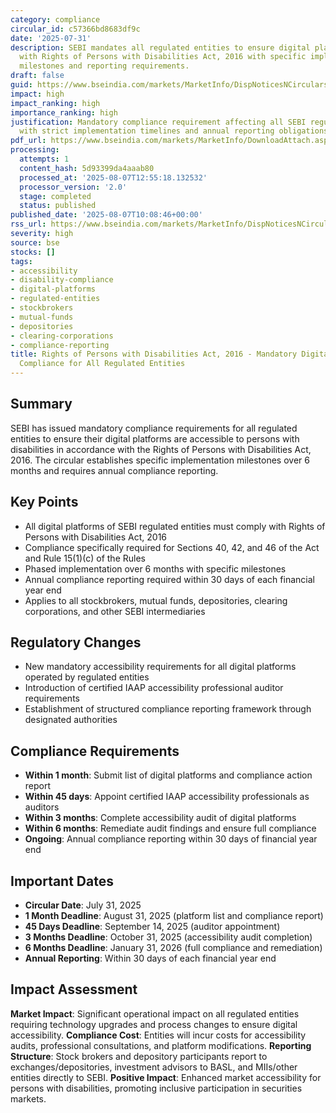 ```yaml
---
category: compliance
circular_id: c57366bd8683df9c
date: '2025-07-31'
description: SEBI mandates all regulated entities to ensure digital platform compliance
  with Rights of Persons with Disabilities Act, 2016 with specific implementation
  milestones and reporting requirements.
draft: false
guid: https://www.bseindia.com/markets/MarketInfo/DispNoticesNCirculars.aspx?Noticeid={5D127F59-CE6C-4DDC-9AA1-E41D3195CA17}&noticeno=20250807-11&dt=08/07/2025&icount=11&totcount=37&flag=0
impact: high
impact_ranking: high
importance_ranking: high
justification: Mandatory compliance requirement affecting all SEBI regulated entities
  with strict implementation timelines and annual reporting obligations
pdf_url: https://www.bseindia.com/markets/MarketInfo/DownloadAttach.aspx?id=20250807-11&attachedId=a4051814-d719-42e2-8470-82e0c1d15e2c
processing:
  attempts: 1
  content_hash: 5d93399da4aaab80
  processed_at: '2025-08-07T12:55:18.132532'
  processor_version: '2.0'
  stage: completed
  status: published
published_date: '2025-08-07T10:08:46+00:00'
rss_url: https://www.bseindia.com/markets/MarketInfo/DispNoticesNCirculars.aspx?Noticeid={5D127F59-CE6C-4DDC-9AA1-E41D3195CA17}&noticeno=20250807-11&dt=08/07/2025&icount=11&totcount=37&flag=0
severity: high
source: bse
stocks: []
tags:
- accessibility
- disability-compliance
- digital-platforms
- regulated-entities
- stockbrokers
- mutual-funds
- depositories
- clearing-corporations
- compliance-reporting
title: Rights of Persons with Disabilities Act, 2016 - Mandatory Digital Platform
  Compliance for All Regulated Entities
---
```


## Summary

SEBI has issued mandatory compliance requirements for all regulated entities to ensure their digital platforms are accessible to persons with disabilities in accordance with the Rights of Persons with Disabilities Act, 2016. The circular establishes specific implementation milestones over 6 months and requires annual compliance reporting.

## Key Points

- All digital platforms of SEBI regulated entities must comply with Rights of Persons with Disabilities Act, 2016
- Compliance specifically required for Sections 40, 42, and 46 of the Act and Rule 15(1)(c) of the Rules
- Phased implementation over 6 months with specific milestones
- Annual compliance reporting required within 30 days of each financial year end
- Applies to all stockbrokers, mutual funds, depositories, clearing corporations, and other SEBI intermediaries

## Regulatory Changes

- New mandatory accessibility requirements for all digital platforms operated by regulated entities
- Introduction of certified IAAP accessibility professional auditor requirements
- Establishment of structured compliance reporting framework through designated authorities

## Compliance Requirements

- **Within 1 month**: Submit list of digital platforms and compliance action report
- **Within 45 days**: Appoint certified IAAP accessibility professionals as auditors
- **Within 3 months**: Complete accessibility audit of digital platforms
- **Within 6 months**: Remediate audit findings and ensure full compliance
- **Ongoing**: Annual compliance reporting within 30 days of financial year end

## Important Dates

- **Circular Date**: July 31, 2025
- **1 Month Deadline**: August 31, 2025 (platform list and compliance report)
- **45 Days Deadline**: September 14, 2025 (auditor appointment)
- **3 Months Deadline**: October 31, 2025 (accessibility audit completion)
- **6 Months Deadline**: January 31, 2026 (full compliance and remediation)
- **Annual Reporting**: Within 30 days of each financial year end

## Impact Assessment

**Market Impact**: Significant operational impact on all regulated entities requiring technology upgrades and process changes to ensure digital accessibility. **Compliance Cost**: Entities will incur costs for accessibility audits, professional consultations, and platform modifications. **Reporting Structure**: Stock brokers and depository participants report to exchanges/depositories, investment advisors to BASL, and MIIs/other entities directly to SEBI. **Positive Impact**: Enhanced market accessibility for persons with disabilities, promoting inclusive participation in securities markets.